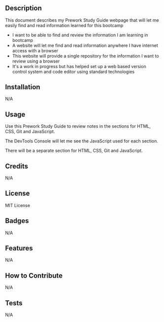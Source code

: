 # <Prework Study Guide Webpage>

## Description

This document describes my Prework Study Guide webpage that will let me easily find and read information learned for this bootcamp

- I want to be able to find and review the information I am learning in bootcamp
- A website will let me find and read information anywhere I have internet access with a browser
- This website will provide a single repository for the information I want to review using a browser
- It's a work in progress but has helped set up a web based version control system and code editor using standard technologies

## Installation

N/A

## Usage

Use this Prework Study Guide to review notes in the sections for HTML, CSS, Git and JavaScript.

The DevTools Console will let me see the JavaScript used for each section.

There will be a separate section for HTML, CSS, Git and JavaScript.

## Credits

N/A

## License

MIT License

## Badges

N/A

## Features

N/A

## How to Contribute

N/A

## Tests

N/A